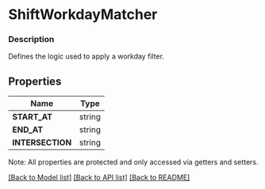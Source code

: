 # ShiftWorkdayMatcher

### Description

Defines the logic used to apply a workday filter.

## Properties
Name | Type
------------ | -------------
**START_AT** | string
**END_AT** | string
**INTERSECTION** | string

Note: All properties are protected and only accessed via getters and setters.

[[Back to Model list]](../../README.md#documentation-for-models) [[Back to API list]](../../README.md#documentation-for-api-endpoints) [[Back to README]](../../README.md)

